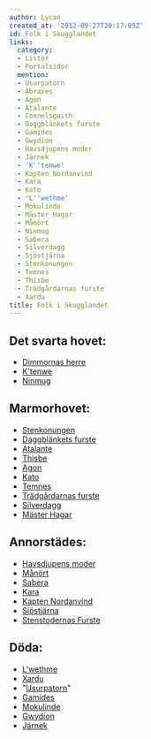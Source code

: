 ```yaml
---
author: Lycan
created_at: '2012-09-27T20:17:05Z'
id: Folk i Skugglandet
links:
  category:
  - Listor
  - Portalsidor
  mention:
  - Usurpatorn
  - Abraxes
  - Agon
  - Atalante
  - Connelsgaith
  - Daggblänkets furste
  - Gamides
  - Gwydion
  - Havsdjupens moder
  - Järnek
  - 'K''tenwe'
  - Kapten Nordanvind
  - Kara
  - Kato
  - 'L''wethme'
  - Mokulinde
  - Mäster Hagar
  - Månört
  - Ninmug
  - Sabera
  - Silverdagg
  - Sjöstjärna
  - Stenkonungen
  - Temnes
  - Thisbe
  - Trädgårdarnas furste
  - Xardu
title: Folk i Skugglandet
---
```


Det svarta hovet:
--------

-   [Dimmornas herre]
-   [K'tenwe]
-   [Ninmug]

Marmorhovet:
--------

-   [Stenkonungen]
-   [Daggblänkets furste]
-   [Atalante]
-   [Thisbe]
-   [Agon]
-   [Kato]
-   [Temnes]
-   [Trädgårdarnas furste]
-   [Silverdagg]
-   [Mäster Hagar]

Annorstädes:
--------

-   [Havsdjupens moder]
-   [Månört]
-   [Sabera]
-   [Kara]
-   [Kapten Nordanvind]
-   [Sjöstjärna]
-   [Stenstodernas Furste]

Döda:
--------

-   [L'wethme]
-   [Xardu]
-   "[Usurpatorn]"
-   [Gamides]
-   [Mokulinde]
-   [Gwydion]
-   [Järnek]

  [Dimmornas herre]: Abraxes
  [K'tenwe]: Ktenwe
  [Ninmug]: Ninmug
  [Stenkonungen]: Stenkonungen
  [Daggblänkets furste]: Daggblänkets_furste
  [Atalante]: Atalante
  [Thisbe]: Thisbe
  [Agon]: Agon
  [Kato]: Kato
  [Temnes]: Temnes
  [Trädgårdarnas furste]: Trädgårdarnas_furste
  [Silverdagg]: Silverdagg
  [Mäster Hagar]: Mäster_Hagar
  [Havsdjupens moder]: Havsdjupens_moder
  [Månört]: Månört
  [Sabera]: Sabera
  [Kara]: Kara
  [Kapten Nordanvind]: Kapten_Nordanvind
  [Sjöstjärna]: Sjöstjärna
  [Stenstodernas Furste]: Connelsgaith
  [L'wethme]: Lwethme
  [Xardu]: Xardu
  [Usurpatorn]: Usurpatorn
  [Gamides]: Gamides
  [Mokulinde]: Mokulinde
  [Gwydion]: Gwydion
  [Järnek]: Järnek